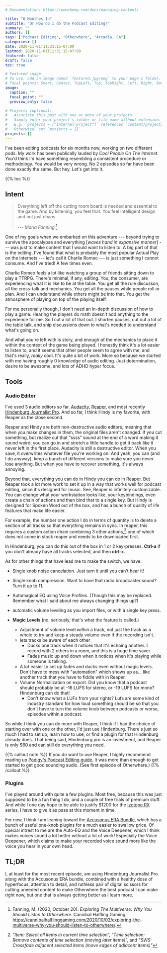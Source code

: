 ```yaml
---
# Documentation: https://wowchemy.com/docs/managing-content/

title: "6 Monthes In"
subtitle: "Or How do I do the Podcast Editing?"
summary: ""
authors: []
tags: ["Podcast Editing", "Otherwhere", "Arcadia, CA"]
categories: []
date: 2020-11-01T11:31:15-07:00
lastmod: 2020-11-01T11:31:15-07:00
featured: false
draft: false
toc: true

# Featured image
# To use, add an image named `featured.jpg/png` to your page's folder.
# Focal points: Smart, Center, TopLeft, Top, TopRight, Left, Right, BottomLeft, Bottom, BottomRight.
image:
  caption: ""
  focal_point: ""
  preview_only: false

# Projects (optional).
#   Associate this post with one or more of your projects.
#   Simply enter your project's folder or file name without extension.
#   E.g. `projects = ["internal-project"]` references `content/project/deep-learning/index.md`.
#   Otherwise, set `projects = []`.
projects: []
---
```


I've been editing podcasts for six months now, working on two different pods. My work has been publically lauded by *Cool People On The Internet*. You'd think I'd have something resembling a consistent procedure or methodology. You would be very wrong. No 2 episodes so far have been done exactly the same. But hey. Let's get into it.

{{% toc %}}

## Intent

> Everything left off the cutting room board is needed and essential to  the game. And by listening, you feel that. You feel intelligent design  and not just chaos.  
>
>  --- <cite> Maria Fanning </cite>[^1]

One of my goals when we embarked on this adventure --- beyond trying to survive the apocalypse and everything [*waves hand in expansive manner*] --- was just to make content that I would want to listen to. A big part of that is the editing. I've found that what is probably the most popular Actual Play on the internets --- let's call it Charlie Romeo --- is just something I cannot consume. And I've tried! A few times even.

Charlie Romeo feels a lot like watching a group of friends sitting down to play a TTRPG. There's minimal, if any, editing. You, the consumer, are experiencing what it is like to be at the table. You get all the rule discusson, all the cross-talk and mechanics. You get all the pauses while people roll or plan. And I can understand while others might be into that. You get the atmosphere of playing on top of the playing itself.

For me personally though, I don't need an in-depth discussion of how to play a game. Hearing the players do math doesn't add anything to the experience for me.  So I cut a lot of that out. I shorten pauses, cut out a lot of the table talk, and snip discussions down to what's needed to understand what's going on.

And what you're left with is story, and enough of the mechanics to place it within the context of the game being played. I honestly think it's a lot easier to listen to, and it seems that other people seem to agree with me, and that's really, *really* cool. It's quite a bit of work. More so because we started with me having roughly 0 knowledge of audio editing. Just determination, desire to be awesome, and lots of ADHD hyper focus.

[^1]: Fanning, M. (2020, October 20). *Exploring The Multiverse: Why You Should Listen to Otherwhere*. Cannibal Halfling Gaming. https://cannibalhalflinggaming.com/2020/10/02/exploring-the-multiverse-why-you-should-listen-to-otherwhere/. 



## Tools

### Audio Editor

I've used 3 audio editors so far. [Audacity](https://www.audacityteam.org/), [Reaper](https://www.reaper.fm/index.php), and most recently [Hindenburg Journalist Pro](https://hindenburg.com/products/hindenburg-journalist). And so far, I think Hindy is my favorite, with Reaper as the close second.

Reaper and Hindy are both non-destructive audio editors, meaning that when you make changes in them, the original files aren't changed. If you cut something, but realize cut that "ssss" sound at the end of a word making it sound weird, you can go in and stretch a little handle to get it back like it never left in the first place. Audacity is still a destructive editor. When you save, it overwrites whatever file you're working on. And yeah, you can (and I do anyway), keep a bunch of different versions to make sure you never lose anything. But when you have to recover something, it's always annoying.

Beyond that, everything you can do in Hindy you can do in Reaper. But Reaper took a lot more work to set it up in a way that works well for podcast editing, since it's designed for music. See, Reaper is infinitely customizable. You can change what your workstation looks like, your keybindings, even create a chain of actions and then bind that to a single key. But Hindy is designed for Spoken Word out of the box, and has a bunch of quality of life features that make life easier.

For example, the number one action I do in terms of quantity is to delete a section of all tracks so that everything remains in sync. In reaper, this requires a custom action chain combining 3 other actions,[^2] one of which does not come in stock reaper and needs to be downloaded first.

In Hindenburg, you can do this out of the box in 1 or 2 key-presses. **Ctrl-a** if you don't already have all tracks selected, and then **ctrl-x**.

As for other things that have lead me to make the switch, we have:

* Single knob noise cancelation. Just turn it until you can't hear it!

* Single knob compression. Want to have that radio broadcaster sound? Turn it up to 11.

* Automagical EQ using Voice Profiles. (Though this may be replaced. Remember what I said about me always changing things up?)

* automatic volume leveling as you import files, or with a single key press.

* **Magic Levels** (no, seriously, that's what the feature is called.)

  * Adjustment of volume level *within* a track, not just the track as a whole to try and keep a steady volume even if the recording isn't.
  * lets tracks be aware of each other
    * Ducks one track when it notices that it's echoing another. I record with 2 others in a room, and this is a huge time saver.
    * Fades music up and down when it notices when it's playing while someone is talking.
  * A lot easier to set up fades and ducks even without magic levels. Don't have to mess with "automation" which shows up as... like another track that you have to fiddle with in Reaper.
  * Volume Normalization on export. Did you know that a podcast should probably be at -16 LUFS for stereo, or -19 LUFS for mono? Hindenburg can do that!
    * Don't know what a LUFs from your rights? Lufs are some kind of industry standard for how loud something should be so that you don't have to turn the volume knob between podcasts or worse, episodes within a podcast.

So while I think you can do more with Reaper, I think if I had the choice of starting over with one or the other, I'd just use Hindenburg. There's just so much I had to set up, learn how to use, or find a plugin for that Hindenburg already does. That being said, Hindenburg pro is an investment, and Reaper is only $60 and can still do everything you need.

{{% callout note %}}
If you do want to use Reaper, I highly recommend reading up [Podigy's Podcast Editing guide](https://podigy.co/podcast-editing-guide/). It was more than enough to get started to get good sounding audio. (See first episode of Otherwhere.)
{{% /callout %}}

### Plugins
I've played around with quite a few plugins. Most free, because this was just supposed to be a fun thing I do, and a couple of free trials of premium stuff. And while I one day hope to be able to justify $1200 for the [Izotope RX]( https://www.izotope.com/en/shop/rx-8-advanced.html) series, I have to give it as pass at this moment in time.


For now, I think I am leaning toward the [Accusonus ERA Bundle]( https://accusonus.com/products/audio-repair/era-bundle-standard), which has a bunch of useful one-knob plugins for a much easier to swallow price. Of special intrest to me are the Auto-EQ and the Voice Deepener, which I think makes voices sound a lot better without a lot of work! Especially the Voice Deepener, which claims to make your recorded voice sound more like the voice you hear in your own head. 


## TL;DR
I, at least for the most recent episode, am using Hindenburg Journalist Pro along with the Accusonus ERA bundle, combined with a healthy dose of hyperfocus, attention to detail, and ruthless pair of digital scissors for cutting uneeded content to make Otherwhere the best podcast I can make right now, but one that is always getting better as I learn more.

  

[^2]:“*Item: Select all items in current time selection*”, “*Time selection: Remove contents of time selection (moving later items)*”, and *“SWS: Crossfade adjacent selected items (move edges of adjacent items)”*


